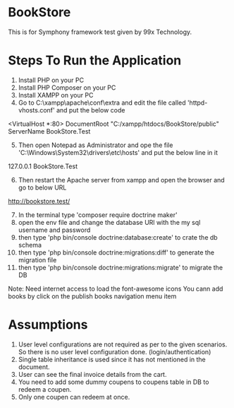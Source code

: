 # BookStore
This is for Symphony framework test given by 99x Technology.

# Steps To Run the Application
1. Install PHP on your PC
2. Install PHP Composer on your PC
3. Install XAMPP on your PC
4. Go to C:\xampp\apache\conf\extra and edit the file called 'httpd-vhosts.conf' and put the below code

<VirtualHost *:80>
    DocumentRoot "C:/xampp/htdocs/BookStore/public"
    ServerName BookStore.Test
</VirtualHost>

5. Then open Notepad as Administrator and ope the file 'C:\Windows\System32\drivers\etc\hosts' and put the below line in it

127.0.0.1 BookStore.Test

6. Then restart the Apache server from xampp and open the browser and go to below URL

http://bookstore.test/ 

7. In the terminal type 'composer require doctrine maker'
8. open the env file and change the database URl with the my sql username and password
9. then type 'php bin/console doctrine:database:create' to crate the db schema
10. then type 'php bin/console doctrine:migrations:diff' to generate the migration file
11. then type 'php bin/console doctrine:migrations:migrate' to migrate the DB

Note: Need internet access to load the font-awesome icons
	  You cann add books by click on the publish books navigation menu item 


# Assumptions

1. User level configurations are not required as per to the given scenarios. So there is no user level configuration done. (login/authentication)
2. Single table inheritance is used since it has not mentioned in the document.
3. User can see the final invoice details from the cart. 
4. You need to add some dummy coupens to coupens table in DB to redeem a coupen.
5. Only one coupen can redeem at once.
